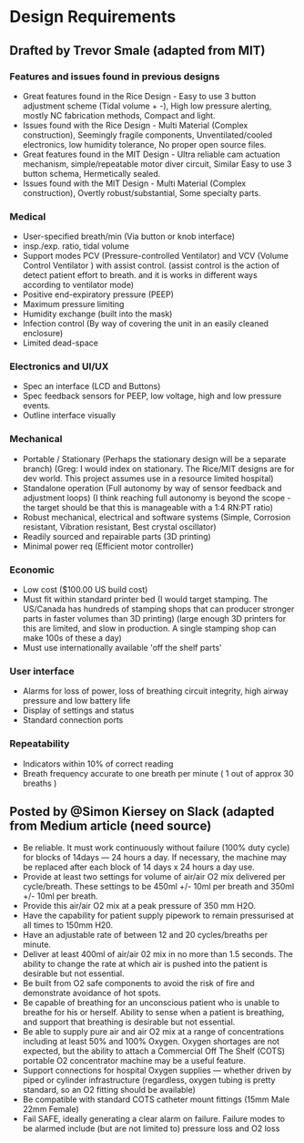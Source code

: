 # Design Requirements

## Drafted by Trevor Smale (adapted from MIT)

### Features and issues found in previous designs

- Great features found in the Rice Design - Easy to use 3 button adjustment scheme (Tidal volume + -), High low pressure alerting, mostly NC fabrication methods, Compact and light.
- Issues found with the Rice Design - Multi Material (Complex construction), Seemingly fragile components, Unventilated/cooled electronics, low humidity tolerance, No proper open source files.
- Great features found in the MIT Design - Ultra reliable cam actuation mechanism, simple/repeatable motor diver circuit, Similar Easy to use 3 button schema, Hermetically sealed.
- Issues found with the MIT Design - Multi Material (Complex construction), Overtly robust/substantial, Some specialty parts.

### Medical

- User-specified breath/min (Via button or knob interface)
- insp./exp. ratio, tidal volume
- Support modes PCV   (Pressure-controlled Ventilator) and VCV  (Volume Control Ventilator ) with assist control. (assist control is the action of detect patient effort to breath. and it is works in different ways according to ventilator mode)
- Positive end-expiratory pressure (PEEP)
- Maximum pressure limiting
- Humidity exchange (built into the mask)
- Infection control (By way of covering the unit in an easily cleaned enclosure)
- Limited dead-space

### Electronics and UI/UX
- Spec an interface (LCD and Buttons)
- Spec feedback sensors for PEEP, low voltage, high and low pressure events.
- Outline interface visually

### Mechanical

- Portable / Stationary (Perhaps the stationary design will be a separate branch)
(Greg: I would index on stationary. The Rice/MIT designs are for dev world. This project assumes use in a resource limited hospital)
- Standalone operation (Full autonomy by way of sensor feedback and adjustment loops)
(I think reaching full autonomy is beyond the scope - the target should be that this is manageable with a 1:4 RN:PT ratio)
- Robust mechanical, electrical and software systems (Simple, Corrosion resistant, Vibration resistant, Best crystal oscillator)
- Readily sourced and repairable parts (3D printing)
- Minimal power req (Efficient motor controller)

### Economic

- Low cost ($100.00 US build cost)
- Must fit within standard printer bed
(I would target stamping. The US/Canada has hundreds of stamping shops that can producer stronger parts in faster volumes than 3D printing)
(large enough 3D printers for this are limited, and slow in production. A single stamping shop can make 100s of these a day)
- Must use internationally available 'off the shelf parts'

### User interface

- Alarms for loss of power, loss of breathing circuit integrity, high airway pressure and low battery life
- Display of settings and status
- Standard connection ports

### Repeatability

- Indicators within 10% of correct reading
- Breath frequency accurate to one breath per minute ( 1 out of approx 30 breaths )

## Posted by @Simon Kiersey on Slack (adapted from Medium article (need source)

- Be reliable. It must work continuously without failure (100% duty cycle) for blocks of 14days — 24 hours a day. If necessary, the machine may be replaced after each block of 14 days x 24 hours a day use.
- Provide at least two settings for volume of air/air O2 mix delivered per cycle/breath. These settings to be 450ml +/- 10ml per breath and 350ml +/- 10ml per breath.
- Provide this air/air O2 mix at a peak pressure of 350 mm H2O.
- Have the capability for patient supply pipework to remain pressurised at all times to 150mm H20.
- Have an adjustable rate of between 12 and 20 cycles/breaths per minute.
- Deliver at least 400ml of air/air 02 mix in no more than 1.5 seconds. The ability to change the rate at which air is pushed into the patient is desirable but not essential.
- Be built from O2 safe components to avoid the risk of fire and demonstrate avoidance of hot spots.
- Be capable of breathing for an unconscious patient who is unable to breathe for his or herself. Ability to sense when a patient is breathing, and support that breathing is desirable but not essential.
- Be able to supply pure air and air O2 mix at a range of concentrations including at least 50% and 100% Oxygen. Oxygen shortages are not expected, but the ability to attach a Commercial Off The Shelf (COTS) portable O2 concentrator machine may be a useful feature.
- Support connections for hospital Oxygen supplies — whether driven by piped or cylinder infrastructure (regardless, oxygen tubing is pretty standard, so an O2 fitting should be available)
- Be compatible with standard COTS catheter mount fittings (15mm Male 22mm Female)
- Fail SAFE, ideally generating a clear alarm on failure. Failure modes to be alarmed include (but are not limited to) pressure loss and O2 loss
